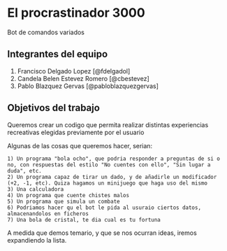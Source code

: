 # El procrastinador 3000

Bot de comandos variados

## Integrantes del equipo

1. Francisco Delgado Lopez [@fdelgadol]
2. Candela Belen Estevez Romero [@cbestevez]
3. Pablo Blazquez Gervas [@pabloblazquezgervas]

## Objetivos del trabajo

Queremos crear un codigo que permita realizar distintas experiencias recreativas elegidas previamente por el usuario

Algunas de las cosas que queremos hacer, serian:

	1) Un programa "bola ocho", que podria responder a preguntas de si o no, con respuestas del estilo "No cuentes con ello", "Sin lugar a duda", etc.
	2) Un programa capaz de tirar un dado, y de añadirle un modificador (+2, -1, etc). Quiza hagamos un minijuego que haga uso del mismo
	3) Una calculadora
	4) Un programa que cuente chistes malos
	5) Un programa que simula un combate
	6) Podriamos hacer qu el bot le pida al usuraio ciertos datos, almacenandolos en ficheros
	7) Una bola de cristal, te dia cual es tu fortuna

A medida que demos temario, y que se nos ocurran ideas, iremos expandiendo la lista.
